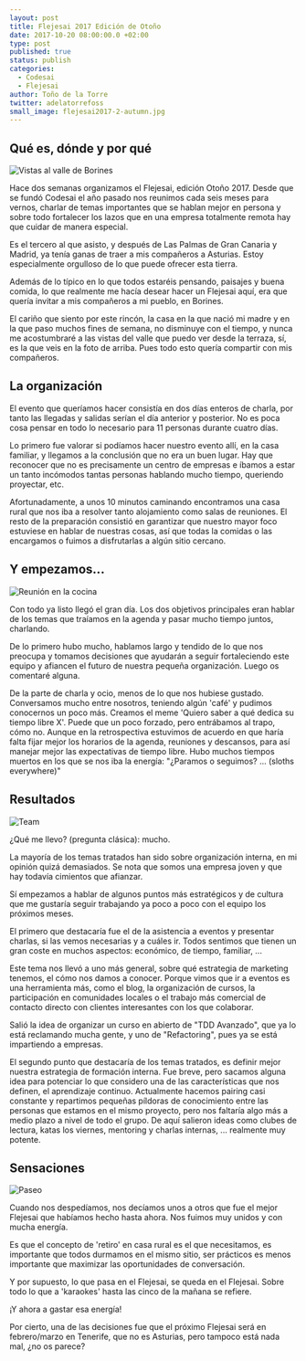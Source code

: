 ```yaml
---
layout: post
title: Flejesai 2017 Edición de Otoño
date: 2017-10-20 08:00:00.0 +02:00
type: post
published: true
status: publish
categories:
  - Codesai
  - Flejesai
author: Toño de la Torre
twitter: adelatorrefoss
small_image: flejesai2017-2-autumn.jpg
---
```


## Qué es, dónde y por qué

![Vistas al valle de Borines](/assets/flejesai2017-2-borines.jpg)


Hace dos semanas organizamos el Flejesai, edición Otoño 2017.  Desde que se fundó Codesai el año pasado nos reunimos cada seis meses para vernos, charlar de temas importantes que se hablan mejor en persona y sobre todo fortalecer los lazos que en una empresa totalmente remota hay que cuidar de manera especial.

Es el tercero al que asisto, y después de Las Palmas de Gran Canaria y Madrid, ya tenía ganas de traer a mis compañeros a Asturias. Estoy especialmente orgulloso de lo que puede ofrecer esta tierra.

Además de lo típico en lo que todos estaréis pensando, paisajes y buena comida, lo que realmente me hacía desear hacer un Flejesai aquí, era que quería invitar a mis compañeros a mi pueblo, en Borines. 

El cariño que siento por este rincón, la casa en la que nació mi madre y en la que paso muchos fines de semana, no disminuye con el tiempo, y nunca me acostumbraré a las vistas del valle que puedo ver desde la terraza, sí, es la que veis en la foto de arriba.
Pues todo esto quería compartir con mis compañeros.


## La organización

El evento que queríamos hacer consistía en dos días enteros de charla, por tanto las llegadas y salidas serían el día anterior y posterior. No es poca cosa pensar en todo lo necesario para 11 personas durante cuatro días. 

Lo primero fue valorar si podíamos hacer nuestro evento allí, en la casa familiar, y llegamos a la conclusión que no era un buen lugar. Hay que reconocer que no es precisamente un centro de empresas e íbamos a estar un tanto incómodos tantas personas hablando mucho tiempo, queriendo proyectar, etc.

Afortunadamente, a unos 10 minutos caminando encontramos una casa rural que nos iba a resolver tanto alojamiento como salas de reuniones. El resto de la preparación consistió en garantizar que nuestro mayor foco estuviese en hablar de nuestras cosas, así que todas la comidas o las encargamos o fuimos a disfrutarlas a algún sitio cercano.


## Y empezamos...

![Reunión en la cocina](/assets/flejesai2017-2-kitchen-moment.jpg)

Con todo ya listo llegó el gran día.
Los dos objetivos principales eran hablar de los temas que traíamos en la agenda y pasar mucho tiempo juntos, charlando.

De lo primero hubo mucho, hablamos largo y tendido de lo que nos preocupa y tomamos decisiones que ayudarán a seguir fortaleciendo este equipo y afiancen el futuro de nuestra pequeña organización. Luego os comentaré alguna.

De la parte de charla y ocio, menos de lo que nos hubiese gustado. Conversamos mucho entre nosotros, teniendo algún 'café' y pudimos conocernos un poco más.  Creamos el meme 'Quiero saber a qué dedica su tiempo libre X'. Puede que un poco forzado, pero entrábamos al trapo, cómo no.
Aunque en la retrospectiva estuvimos de acuerdo en que haría falta fijar mejor los horarios de la agenda, reuniones y descansos, para así manejar mejor las expectativas de tiempo libre. Hubo muchos tiempos muertos en los que se nos iba la energía: "¿Paramos o seguimos? ... (sloths everywhere)"

## Resultados 
![Team](/assets/flejesai2017-2-team.jpg)

¿Qué me llevo? (pregunta clásica): mucho. 

La mayoría de los temas tratados han sido sobre organización interna, en mi opinión quizá demasiados. Se nota que somos una empresa joven y que hay todavía cimientos que afianzar.

Sí empezamos a hablar de algunos puntos más estratégicos y de cultura que me gustaría seguir trabajando ya poco a poco con el equipo los próximos meses. 

El primero que destacaría fue el de la asistencia a eventos y presentar charlas, si las vemos necesarias y a cuáles ir. Todos sentimos que tienen un gran coste en muchos aspectos: económico, de tiempo, familiar, ...

Este tema nos llevó a uno más general, sobre qué estrategia de marketing tenemos, el cómo nos damos a conocer. Porque vimos que ir a eventos es una herramienta más, como el blog, la organización de cursos, la participación en comunidades locales o el trabajo más comercial de contacto directo con clientes interesantes con los que colaborar.

Salió la idea de organizar un curso en abierto de "TDD Avanzado", que ya lo está reclamando mucha gente, y uno de "Refactoring", pues ya se está impartiendo a empresas.

El segundo punto que destacaría de los temas tratados, es definir mejor nuestra estrategia de formación interna. Fue breve, pero sacamos alguna idea para potenciar lo que considero una de las características que nos definen, el aprendizaje continuo. Actualmente hacemos pairing casi constante y repartimos pequeñas píldoras de conocimiento entre las personas que estamos en el mismo proyecto, pero nos faltaría algo más a medio plazo a nivel de todo el grupo. 
De aquí salieron ideas como clubes de lectura, katas los viernes, mentoring y charlas internas, ... realmente muy potente.

## Sensaciones

![Paseo](/assets/flejesai2017-2-cider-post.jpg)

Cuando nos despedíamos, nos decíamos unos a otros que fue el mejor Flejesai que habíamos hecho hasta ahora. Nos fuimos muy unidos y con mucha energía.

Es que el concepto de 'retiro' en casa rural es el que necesitamos, es importante que todos durmamos en el mismo sitio, ser prácticos es menos importante que maximizar las oportunidades de conversación.

Y por supuesto, lo que pasa en el Flejesai, se queda en el Flejesai. Sobre todo lo que a 'karaokes' hasta las cinco de la mañana se refiere.

¡Y ahora a gastar esa energía! 

Por cierto, una de las decisiones fue que el próximo Flejesai será en febrero/marzo en Tenerife, que no es Asturias, pero tampoco está nada mal, ¿no os parece? 
